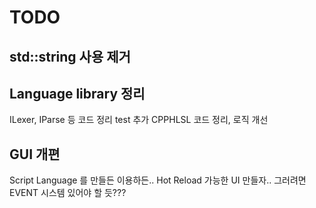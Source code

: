 ﻿# TODO
## std::string 사용 제거

## Language library 정리
ILexer, IParse 등 코드 정리
test 추가
CPPHLSL 코드 정리, 로직 개선

## GUI 개편
Script Language 를 만들든 이용하든.. Hot Reload 가능한 UI 만들자.. 그러려면
EVENT 시스템 있어야 할 듯???


